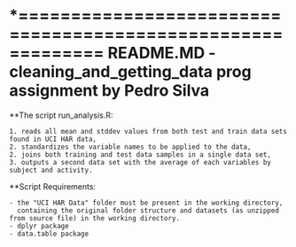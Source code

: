 *============================================================
  README.MD - cleaning_and_getting_data prog assignment
  by Pedro Silva
============================================================

**The script run_analysis.R:

	1. reads all mean and stddev values from both test and train data sets found in UCI HAR data, 
	2. standardizes the variable names to be applied to the data, 
	2. joins both training and test data samples in a single data set, 
	3. outputs a second data set with the average of each variables by subject and activity.

**Script Requirements:

	- the "UCI HAR Data" folder must be present in the working directory, 
	  containing the original folder structure and datasets (as unzipped from source file) in the working directory.
	- dplyr package
	- data.table package
